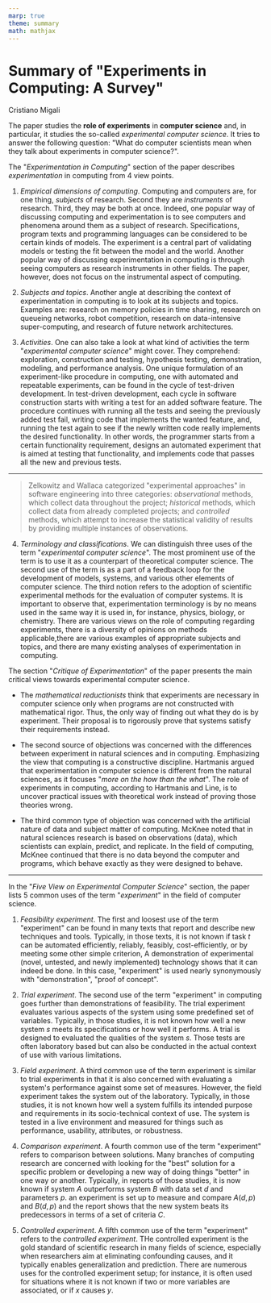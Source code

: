 ```yaml
---
marp: true
theme: summary
math: mathjax
---
```

# Summary of "Experiments in Computing: A Survey"

<div class="author">

Cristiano Migali

</div>

The paper studies the **role of experiments** in **computer science** and, in particular, it studies the so-called _experimental computer science_.
It tries to answer the following question: "What do computer scientists mean when they talk about experiments in computer science?".

The "_Experimentation in Computing_" section of the paper describes _experimentation_ in computing from 4 view points.

1. _Empirical dimensions of computing_. Computing and computers are, for one thing, _subjects_ of research. Second they are _instruments_ of research. Third, they may be both at once. Indeed, one popular way of discussing computing and experimentation is to see computers and phenomena around them as a subject of research. Specifications, program texts and programming languages can be considered to be certain kinds of models. The experiment is a central part of validating models or testing the fit between the model and the world. Another popular way of discussing experimentation in computing is through seeing computers as research instruments in other fields. The paper, however, does not focus on the instrumental aspect of computing.

2. _Subjects and topics_. Another angle at describing the context of experimentation in computing is to look at its subjects and topics. Examples are: research on memory policies in time sharing, research on queueing networks, robot competition, research on data-intensive super-computing, and research of future network architectures.

3. _Activities_. One can also take a look at what kind of activities the term "_experimental computer science_" might cover. They comprehend: exploration, construction and testing, hypothesis testing, demonstration, modeling, and performance analysis. One unique formulation of an experiment-like procedure in computing, one with automated and repeatable experiments, can be found in the cycle of test-driven development. In test-driven development, each cycle in software construction starts with writing a test for an added software feature. The procedure continues with running all the tests and seeing the previously added test fail, writing code that implements the wanted feature, and, running the test again to see if the newly written code really implements the desired functionality. In other words, the programmer starts from a certain functionality requirement, designs an automated experiment that is aimed at testing that functionality, and implements code that passes all the new and previous tests.

---

> Zelkowitz and Wallaca categorized "experimental approaches" in software engineering into three categories: _observational_ methods, which collect data throughout the project; _historical_ methods, which collect data from already completed projects; and _controlled_ methods, which attempt to increase the statistical validity of results by providing multiple instances of observations.

4. _Terminology and classifications_. We can distinguish three uses of the term "_experimental computer science_". The most prominent use of the term is to use it as a counterpart of theoretical computer science. The second use of the term is as a part of a feedback loop for the development of models, systems, and various other elements of computer science. The third notion refers to the adoption of scientific experimental methods for the evaluation of computer systems. It is important to observe that, experimentation terminology is by no means used in the same way it is used in, for instance, physics, biology, or chemistry. There are various views on the role of computing regarding experiments, there is a diversity of opinions on methods applicable,there are various examples of appropriate subjects and topics, and there are many existing analyses of experimentation in computing.

The section "_Critique of Experimentation_" of the paper presents the main critical views towards experimental computer science.

- The _mathematical reductionists_ think that experiments are necessary in computer science only when programs are not constructed with mathematical rigor. Thus, the only way of finding out what they do is by experiment. Their proposal is to rigorously prove that systems satisfy their requirements instead.

- The second source of objections was concerned with the differences between experiment in natural sciences and in computing. Emphasizing the view that computing is a constructive discipline. Hartmanis argued that experimentation in computer science is different from the natural sciences, as it focuses "_more on the how than the what_". The role of experiments in computing, according to Hartmanis and Line, is to uncover practical issues with theoretical work instead of proving those theories wrong.

- The third common type of objection was concerned with the artificial nature of data and subject matter of computing. McKnee noted that in natural sciences research is based on observations (data), which scientists can explain, predict, and replicate. In the field of computing, McKnee continued that there is no data beyond the computer and programs, which behave exactly as they were designed to behave.

---

In the "_Five View on Experimental Computer Science_" section, the paper lists 5 common uses of the term "_experiment_" in the field of computer science.

1. _Feasibility experiment_. The first and loosest use of the term "experiment" can be found in many texts that report and describe new techniques and tools. Typically, in those texts, it is not known if task $t$ can be automated efficiently, reliably, feasibly, cost-efficiently, or by meeting some other simple criterion, A demonstration of experimental (novel, untested, and newly implemented) technology shows that it can indeed be done. In this case, "experiment" is used nearly synonymously with "demonstration", "proof of concept".

2. _Trial experiment_. The second use of the term "experiment" in computing goes further than demonstrations of feasibility. The trial experiment evaluates various aspects of the system using some predefined set of variables. Typically, in those studies, it is not known how well a new system $s$ meets its specifications or how well it performs. A trial is designed to evaluated the qualities of the system $s$. Those tests are often laboratory based but can also be conducted in the actual context of use with various limitations.

3. _Field experiment_. A third common use of the term experiment is similar to trial experiments in that it is also concerned with evaluating a system's performance against some set of measures. However, the field experiment takes the system out of the laboratory. Typically, in those studies, it is not known how well a system fulfills its intended purpose and requirements in its socio-technical context of use. The system is tested in a live environment and measured for things such as performance, usability, attributes, or robustness.

4. _Comparison experiment_. A fourth common use of the term "experiment" refers to comparison between solutions. Many branches of computing research are concerned with looking for the "best" solution for a specific problem or developing a new way of doing things "better" in one way or another. Typically, in reports of those studies, it is now known if system $A$ outperforms system $B$ with data set $d$ and parameters $p$. an experiment is set up to measure and compare $A(d, p)$ and $B(d, p)$ and the report shows that the new system beats its predecessors in terms of a set of criteria $C$.

5. _Controlled experiment_. A fifth common use of the term "experiment" refers to the _controlled experiment_. THe controlled experiment is the gold standard of scientific research in many fields of science, especially when researchers aim at eliminating confounding causes, and it typically enables generalization and prediction. There are numerous uses for the controlled experiment setup; for instance, it is often used for situations where it is not known if two or more variables are associated, or if $x$ causes $y$.
